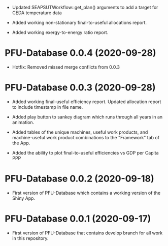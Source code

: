 * Updated SEAPSUTWorkflow::get_plan() arguments to add a target for CEDA temperature data

* Added working non-stationary final-to-useful allocations report.

* Added working exergy-to-energy ratio report.

# PFU-Database 0.0.4 (2020-09-28)

* Hotfix: Removed missed merge conflicts from 0.0.3

# PFU-Database 0.0.3 (2020-09-28)

* Added working final-useful efficiency report. Updated allocation report to include timestamp in file name.

* Added play button to sankey diagram which runs through all years in an animation.

* Added tables of the unique machines, useful work products, and machine-useful work product combinations to the "Framework" tab of the App.

* Added the ability to plot final-to-useful efficiencies vs GDP per Capita PPP

# PFU-Database 0.0.2 (2020-09-18)

* First version of PFU-Database which contains a working version of the Shiny App.

# PFU-Database 0.0.1 (2020-09-17)

* First version of PFU-Database that contains develop branch for all work in this repository.

